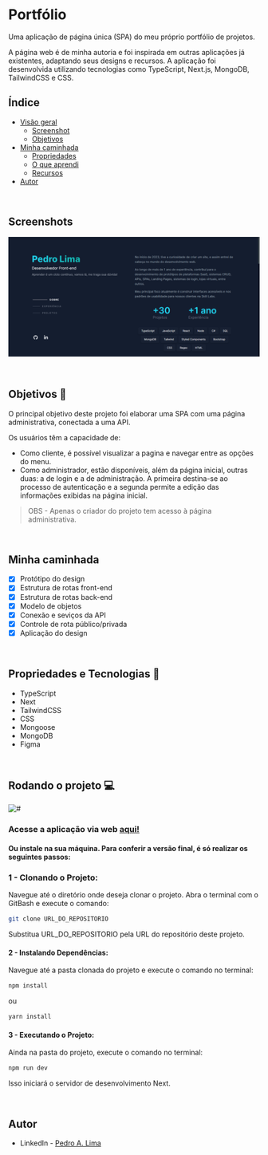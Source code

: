 # Portfólio

Uma aplicação de página única (SPA) do meu próprio portfólio de projetos.

A página web é de minha autoria e foi inspirada em outras aplicações já existentes, adaptando seus designs e recursos. A aplicação foi desenvolvida utilizando tecnologias como TypeScript, Next.js, MongoDB, TailwindCSS e CSS.

## Índice

- [Visão geral](#visao-geral)
  - [Screenshot](#screenshot)
  - [Objetivos](#objetivos)
- [Minha caminhada](#minha-caminhada)
  - [Propriedades](#propriedades)
  - [O que aprendi](#o-que-aprendi)
  - [Recursos](#recursos)
- [Autor](#autor)

</br>

## Screenshots

![#](./public/desktop-view.png)

</br>

## Objetivos 🎯

O principal objetivo deste projeto foi elaborar uma SPA com uma página administrativa, conectada a uma API.

Os usuários têm a capacidade de:
- Como cliente, é possível visualizar a pagina e navegar entre as opções do menu.
- Como administrador, estão disponíveis, além da página inicial, outras duas: a de login e a de administração. A primeira destina-se ao processo de autenticação e a segunda permite a edição das informações exibidas na página inicial.

> OBS - Apenas o criador do projeto tem acesso à página administrativa.

</br>

## Minha caminhada

- [x] Protótipo do design
- [x] Estrutura de rotas front-end
- [x] Estrutura de rotas back-end
- [x] Modelo de objetos
- [x] Conexão e seviços da API
- [x] Controle de rota público/privada
- [x] Aplicação do design

</br>

## Propriedades e Tecnologias 🔧

- TypeScript
- Next
- TailwindCSS
- CSS
- Mongoose
- MongoDB
- Figma

</br>

<!-- ## Meu aprendizado 🧠

O Next.js, oferece uma poderosa funcionalidade de sistema de rotas privadas através do uso de middlewares. Este recurso permite criar aplicações web seguras e controlar o acesso a determinadas rotas com facilidade. Ao implementar middlewares específicos, é possível adicionar camadas adicionais de autenticação, autorização e lógica personalizada às rotas privadas, garantindo que apenas usuários autorizados tenham acesso a determinados recursos.

Conforme a documentação recomenda, é necessário criar o arquivo middleware.js/ts na raiz do seu projeto.

```tsx
import { NextResponse } from "next/server";
import { NextRequest } from "next/server";
 
export function middleware(request: NextRequest) {
  // Busca e pega o valor do token
  const token = request.cookies.get("auth_user")?.value;
  // Se o token não existir
  if (!token) {
    // E se o usuário estiver na rota "/"
    if (request.nextUrl.pathname == "/") {
      // Prossiga sem encaminhar
      return NextResponse.next();
    }
    // Encaminha o usuário para a rota "/"
    return NextResponse.redirect(new URL("/", request.url));
  }
  //Se o token existir e o usuário quiser acessar a rota "/"
  if (request.nextUrl.pathname == "/") {
    // Encaminhe o usuário para a rota "dashboard"
    return NextResponse.redirect(new URL("/dashboard", request.url));
  }
}

export const config = {
  // Rotas afetadas
  matcher: ["/", "/dashboard/:path*"]
};
```

O arquivo é composto pela função middleware e um objeto de configuração chamado "matcher".

A função middleware recebe o parâmetro "request", que nos concede acesso aos cookies e componentes da URL da web. Isso nos permite instanciar o token para trabalhar com condições baseadas nele. Outro elemento crucial é o "NextResponse", o qual precisamos importar de "next/server". Ele nos possibilita direcionar as rotas para onde o usuário será encaminhado.

O objeto "matcher" será responsável por definir quais rotas serão impactadas pela função middleware.

> Para saber mais consulte a [documentação!](https://nextjs.org/docs/app/building-your-application/routing/middleware)

</br> -->

## Rodando o projeto 💻

![#]()

### Acesse a aplicação via web [aqui!](https://portifolio-pedroalima.vercel.app/)

#### Ou instale na sua máquina. Para conferir a versão final, é só realizar os seguintes passos:

### 1 - Clonando o Projeto:
Navegue até o diretório onde deseja clonar o projeto. Abra o terminal com o GitBash e execute o comando:

```bash
git clone URL_DO_REPOSITORIO
```
Substitua URL_DO_REPOSITORIO pela URL do repositório deste projeto.

#### 2 - Instalando Dependências:
Navegue até a pasta clonada do projeto e execute o comando no terminal:

```bash
npm install
```
ou
```bash
yarn install
```

#### 3 - Executando o Projeto:
Ainda na pasta do projeto, execute o comando no terminal:

```bash
npm run dev
```
Isso iniciará o servidor de desenvolvimento Next.

</br>

## Autor

- LinkedIn - [Pedro A. Lima](https://www.linkedin.com/in/pedroalima6/)